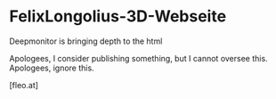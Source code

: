 # FelixLongolius-3D-Webseite
Deepmonitor is bringing depth to the html

Apologees, I consider publishing something, but I cannot oversee this. Apologees, ignore this.

[fleo.at]
